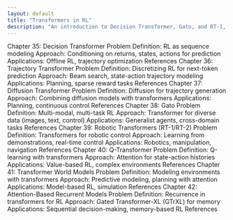 ```yaml
---
layout: default
title: "Transformers in RL"
description: "An introduction to Decision Transformer, Gato, and RT-1, using sequence modeling for RL tasks."
---
```


<link rel="stylesheet" href="{{ '/assets/css/section-academic.css' | relative_url }}">

Chapter 35: Decision Transformer
Problem Definition: RL as sequence modeling
Approach: Conditioning on returns, states, actions for prediction
Applications: Offline RL, trajectory optimization
References
Chapter 36: Trajectory Transformer
Problem Definition: Discretizing RL for next-token prediction
Approach: Beam search, state-action trajectory modeling
Applications: Planning, sparse reward tasks
References
Chapter 37: Diffusion Transformer
Problem Definition: Diffusion for trajectory generation
Approach: Combining diffusion models with transformers
Applications: Planning, continuous control
References
Chapter 38: Gato
Problem Definition: Multi-modal, multi-task RL
Approach: Transformer for diverse data (images, text, control)
Applications: Generalist agents, cross-domain tasks
References
Chapter 39: Robotic Transformers (RT-1/RT-2)
Problem Definition: Transformers for robotic control
Approach: Learning from demonstrations, real-time control
Applications: Robotics, manipulation, navigation
References
Chapter 40: Q-Transformer
Problem Definition: Q-learning with transformers
Approach: Attention for state-action histories
Applications: Value-based RL, complex environments
References
Chapter 41: Transformer World Models
Problem Definition: Modeling environments with transformers
Approach: Predictive modeling, planning with attention
Applications: Model-based RL, simulation
References
Chapter 42: Attention-Based Recurrent Models
Problem Definition: Recurrence in transformers for RL
Approach: Gated Transformer-XL (GTrXL) for memory
Applications: Sequential decision-making, memory-based RL
References

<script>
  // Navigation variables
  var prevSection = "/content/handbooks/generative-ai/index.md";
  var nextSection = "/content/handbooks/generative-ai/section2.md";
</script>

<script src="{{ '/assets/js/section-academic.js' | relative_url }}"></script>
